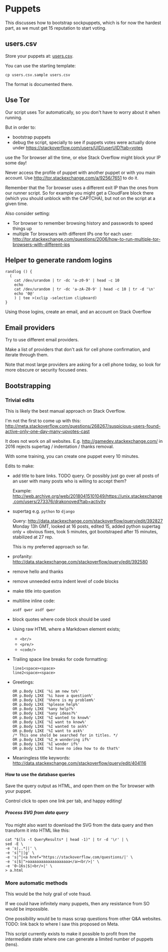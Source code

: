 # Puppets

This discusses how to bootstrap sockpuppets, which is for now the hardest part, as we must get 15 reputation to start voting.

## users.csv

Store your puppets at: [users.csv](users.csv).

You can use the starting template:

    cp users.csv.sample users.csv

The format is documented there.

## Use Tor

Our script uses Tor automatically, so you don't have to worry about it when running.

But in order to:

- bootstrap puppets
- debug the script, specially to see if puppets votes were actually done under https://stackoverflow.com/users/UID/userUID?tab=votes

use the Tor browser all the time, or else Stack Overflow might block your IP some day!

Never access the profile of puppet with another puppet or with you main account. Use <http://tor.stackexchange.com/a/9256/7651> to do it.

Remember that the Tor browser uses a different exit IP than the ones from our runner script. So for example you might get a CloudFare block there (which you should unblock with the CAPTCHA), but not on the script at a given time.

Also consider setting:

- Tor browser to remember browsing history and passwords to speed things up
- multiple Tor browsers with different IPs one for each user: <http://tor.stackexchange.com/questions/2006/how-to-run-multiple-tor-browsers-with-different-ips>

## Helper to generate random logins

    randlog () {
      (
        cat /dev/urandom | tr -dc 'a-z0-9' | head -c 10
        echo
        cat /dev/urandom | tr -dc 'a-zA-Z0-9' | head -c 10 | tr -d '\n'
        echo '0@'
        ) | tee >(xclip -selection clipboard)
    }

Using those logins, create an email, and an account on Stack Overflow

## Email providers

Try to use different email providers.

Make a list of providers that don't ask for cell phone confirmation, and iterate through them.

Note that most large providers are asking for a cell phone today, so look for more obscure or security focused ones.

## Bootstrapping

### Trivial edits

This is likely the best manual approach on Stack Overflow.

I'm not the first to come up with this: <http://meta.stackoverflow.com/questions/268267/suspicious-users-found-active-only-one-day-many-upvotes-cast>

It does not work on all websites. E.g. <http://gamedev.stackexchange.com/> in 2016 rejects supertag / indentation / thanks removal.

With some training, you can create one puppet every 10 minutes.

Edits to make:

-   add title to bare links. TODO query. Or possibly just go over all posts of an user with many posts who is willing to accept them?

    Example: <http://web.archive.org/web/20180415101049/https://unix.stackexchange.com/users/273376/drakonoved?tab=activity>

-   supertag e.g. `python` to `django`

    Query: <http://data.stackexchange.com/stackoverflow/query/edit/392827> Monday 13h GMT, looked at 16 posts, edited 15, added python supertag only + obvious fixes, took 5 minutes, got bootstraped after 15 minutes, stabilized at 27 rep.

    This is my preferred approach so far.

-   profanity: <http://data.stackexchange.com/stackoverflow/query/edit/392580>

-   remove hello and thanks

-   remove unneeded extra indent level of code blocks

-   make title into question

-   multiline inline code:

    `asdf qwer
    asdf qwer`

-   block quotes where code block should be used

-   Using raw HTML where a Markdown element exists;

    - `<br/>`
    - `<pre/>`
    - `<code/>`

-   Trailing space line breaks for code formatting:

        line1<space><space>
        line2<space><space>

-   Greetings:

        OR p.Body LIKE '%i am new to%'
        OR p.Body LIKE '%i have a question%'
        OR p.Body LIKE '%here is my problem%'
        OR p.Body LIKE '%please help%'
        OR p.Body LIKE '%any help?%'
        OR p.Body LIKE '%any ideas?%'
        OR p.Body LIKE '%I wanted to know%'
        OR p.Body LIKE '%I want to know%'
        OR p.Body LIKE '%I wanted to ask%'
        OR p.Body LIKE '%I want to ask%'
        /* This one shold be searched for in titles. */
        OR p.Body LIKE '%I_m wondering if%'
        OR p.Body LIKE '%I wonder if%'
        OR p.Body LIKE '%I have no idea how to do that%'

-   Meaningless title keywords: <http://data.stackexchange.com/stackoverflow/query/edit/404116>

#### How to use the database queries

Save the query output as HTML, and open them on the Tor browser with your puppet.

Control click to open one link per tab, and happy editing!

##### Process SVG from data query

You might also want to download the SVG from the data query and then transform it into HTML like this:

    cat "$(ls -t QueryResults* | head -1)" | tr -d '\r' | \
    sed -E \
    -e 's|,.*||' \
    -e 's|"||g' \
    -e 's|^|<a href="https://stackoverflow.com/questions/|' \
    -e 's|$|">aaaaaaaaaaaaaaaaaaa</a><br/>|' \
    -e '0~16s|$|<br/>|' \
    > a.html

### More automatic methods

This would be the holy grail of vote fraud.

If we could have infinitely many puppets, then any resistance from SO would be impossible.

One possibility would be to mass scrap questions from other Q&A websites. TODO: link back to where I saw this proposed on Meta.

This script currently exists to make it possible to profit from the intermediate state where one can generate a limited number of puppets (tens).

